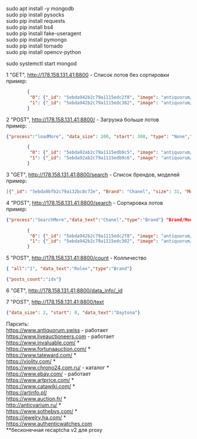 sudo apt install -y mongodb <br/>
sudo pip install pysocks <br/>
sudo pip install requests <br/>
sudo pip install bs4 <br/>
sudo pip install fake-useragent <br/>
sudo pip install pymongo <br/>
sudo pip install tornado <br/>
sudo pip install opencv-python <br/>

sudo systemctl start mongod <br/>

1 "GET", http://178.158.131.41:8800 - Список лотов без сортировки<br/>
пример: 
```json
        {
         "0": {"_id": "5ebda942b2c79a1115edc2f8", "image": "antiquorum/Chanel/0_12_medium_101.jpg", "brand": "Chanel", "model": "J12", "price": [1500, 2500], "link": "https://catalog.antiquorum.swiss/en/lots/chanel-ref-h1007-j12-lot-313-101?browse_all=1&page=1&q=Chanel", "info": {"Brand": "Chanel", "Model": "J12", "Reference": "Ref H1007", "Year": "Circa 2010", "Bracelet": "Ceramic Chanel bracelet with double deployant clasp", "Numbers": "Case N 76233", "Caliber": "2894-2", "Dimensions": "42 mm", "Signature": "Dial"}, "data_size": 31, "posts_count": 31}, 
         "1": {"_id": "5ebda942b2c79a1115edc302", "image": "antiquorum/Chanel/1_12_medium_101.jpg", "brand": "Chanel", "model": "J12", "price": [1500, 2500], "link": "https://catalog.antiquorum.swiss/en/lots/chanel-ref-h1007-j12-lot-313-101?browse_all=1&page=1&q=Chanel", "info": {"Brand": "Chanel", "Model": "J12", "Reference": "Ref H1007", "Year": "Circa 2010", "Bracelet": "Ceramic Chanel bracelet with double deployant clasp", "Numbers": "Case N 76233", "Caliber": "2894-2", "Dimensions": "42 mm", "Signature": "Dial"}, "data_size": 31, "posts_count": 31}
        }
```

2 "POST", http://178.158.131.41:8800/ - Загрузка больше лотов<br/>
пример:
```json
{"process":"loadMore", "data_size": 100, "start": 300, "type": "None","data_text": "None" }

        {
         "0": {"_id": "5ebda92ab2c79a1115edb9c5", "image": "antiquorum/Ulysse Nardin/3_3_medium_219.jpg", "brand": "Ulysse Nardin", "model": "El Toro Perpetual Calendar", "price": [15000, 25000], "link": "https://catalog.antiquorum.swiss/en/lots/ulysse-nardin-ref-320-00-el-toro-perpetual-calendar-lot-317-219?browse_all=1&page=3&q=Ulysse+Nardin", "info": {"Brand": "Ulysse Nardin", "Model": "El Toro Perpetual Calendar", "Reference": "Ref 320-00", "Year": "Circa 2012", "Bracelet": "Leather with an 18k white gold Ulysse Nardin double deployant clasp", "Numbers": "Case N 499/500", "Caliber": "UN 032", "Dimensions": "43 mm", "Signature": "Dial", "Accessories": "International warranty card"}, "data_size": 100, "start": 300}, 
         "1": {"_id": "5ebda92ab2c79a1115edb9c6", "image": "antiquorum/Ulysse Nardin/2_4_medium_240.jpg", "brand": "Ulysse Nardin", "model": "Freak", "price": [20400, 33150], "link": "https://catalog.antiquorum.swiss/en/lots/ulysse-nardin-ref-016-88-freak-lot-323-240?browse_all=1&page=2&q=Ulysse+Nardin", "info": {"Brand": "Ulysse Nardin", "Model": "Freak", "Reference": "016-88", "Year": "Circa 2000-2002", "Movement No": "014", "Calibre ": "UN 200", "Bracelet": "Navy-blue leather UN strap", "Diameter": "43 mm", "Signature": "Dial", "Accessories": "Box and papers "}, "data_size": 100, "start": 300},
        }
```

3 "GET", http://178.158.131.41:8800/search - Список брендов, моделей<br/>
пример: 
```json
[{"_id": "5ebda9bfb2c79a132bc8c72e", "Brand": "Chanel", "size": 31, "Models": [{"size": 2, "model": "J12"}, {"size": 2, "model": "Premi\u00e8re"}]}]
```

4 "POST", http://178.158.131.41:8800/search - Сортировка лотов <br/>
пример: 
```json
{"process":"SearchMore","data_text":"Chanel","type":"Brand"} "Brand/Model"

        {
         "0": {"_id": "5ebda942b2c79a1115edc2f8", "image": "antiquorum/Chanel/0_12_medium_101.jpg", "brand": "Chanel", "model": "J12", "price": [1500, 2500], "link": "https://catalog.antiquorum.swiss/en/lots/chanel-ref-h1007-j12-lot-313-101?browse_all=1&page=1&q=Chanel", "info": {"Brand": "Chanel", "Model": "J12", "Reference": "Ref H1007", "Year": "Circa 2010", "Bracelet": "Ceramic Chanel bracelet with double deployant clasp", "Numbers": "Case N 76233", "Caliber": "2894-2", "Dimensions": "42 mm", "Signature": "Dial"}, "data_size": 31, "posts_count": 31}, 
         "1": {"_id": "5ebda942b2c79a1115edc302", "image": "antiquorum/Chanel/1_12_medium_101.jpg", "brand": "Chanel", "model": "J12", "price": [1500, 2500], "link": "https://catalog.antiquorum.swiss/en/lots/chanel-ref-h1007-j12-lot-313-101?browse_all=1&page=1&q=Chanel", "info": {"Brand": "Chanel", "Model": "J12", "Reference": "Ref H1007", "Year": "Circa 2010", "Bracelet": "Ceramic Chanel bracelet with double deployant clasp", "Numbers": "Case N 76233", "Caliber": "2894-2", "Dimensions": "42 mm", "Signature": "Dial"}, "data_size": 31, "posts_count": 31}
        }
```
5 "POST", http://178.158.131.41:8800/count - Колличество
```json
{ "all":"1", "data_text":"Rolex","type":"Brand"}

{"posts_count":"idx"}
```
6 "GET", http://178.158.131.41:8800/data_info/_id

7 "POST", http://178.158.131.41:8800/text
```json
{"data_size": 2, "start": 0, "data_text":"Daytona"}
```
Парсить: <br/>
https://www.antiquorum.swiss - работает <br/>
https://www.liveauctioneers.com - работает <br/> 
https://www.invaluable.com/ * <br/>
https://www.fortunaauction.com/ * <br/>
https://www.tateward.com/ * <br/>
https://violity.com/ * <br/>
https://www.chrono24.com.ru/ - каталог * <br/>
https://www.ebay.com/ - работает <br/> 
https://www.artprice.com/ *<br/>
https://www.catawiki.com/ *<br/>
https://artinfo.pl/ <br/>
https://www.auction.fr/ *<br/>
http://anticvarium.ru/ *<br/>
https://www.sothebys.com/ *<br/>
https://jewelry.ha.com/ *<br/>
https://www.authenticwatches.com <br/>
**бесконечная recaptcha v2 для proxy 
